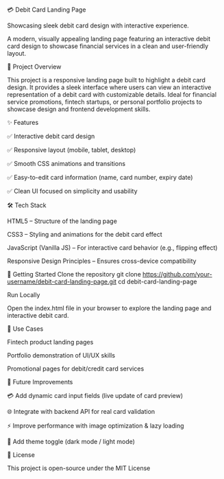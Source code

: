 💳 Debit Card Landing Page

Showcasing sleek debit card design with interactive experience.

A modern, visually appealing landing page featuring an interactive debit card design to showcase financial services in a clean and user-friendly layout.

🚀 Project Overview

This project is a responsive landing page built to highlight a debit card design. It provides a sleek interface where users can view an interactive representation of a debit card with customizable details.
Ideal for financial service promotions, fintech startups, or personal portfolio projects to showcase design and frontend development skills.

✨ Features

✅ Interactive debit card design

✅ Responsive layout (mobile, tablet, desktop)

✅ Smooth CSS animations and transitions

✅ Easy-to-edit card information (name, card number, expiry date)

✅ Clean UI focused on simplicity and usability

🛠️ Tech Stack

HTML5 – Structure of the landing page

CSS3 – Styling and animations for the debit card effect

JavaScript (Vanilla JS) – For interactive card behavior (e.g., flipping effect)

Responsive Design Principles – Ensures cross-device compatibility

🚀 Getting Started
Clone the repository
git clone https://github.com/your-username/debit-card-landing-page.git
cd debit-card-landing-page

Run Locally

Open the index.html file in your browser to explore the landing page and interactive debit card.

🎯 Use Cases

Fintech product landing pages

Portfolio demonstration of UI/UX skills

Promotional pages for debit/credit card services

🔮 Future Improvements

💳 Add dynamic card input fields (live update of card preview)

🌐 Integrate with backend API for real card validation

⚡ Improve performance with image optimization & lazy loading

🎨 Add theme toggle (dark mode / light mode)

📄 License

This project is open-source under the MIT License
